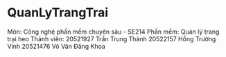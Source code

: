 # QuanLyTrangTrai
Môn: Công nghệ phần mềm chuyên sâu - SE214
Phần mềm: Quản lý trang trại heo
Thành viên: 20521927	Trần Trung Thành
            20522157	Hồng Trường Vinh
            20521476	Võ Văn Đăng Khoa
